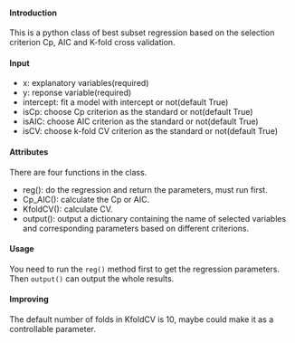 #### Introduction
This is a python class of best subset regression based on the selection criterion Cp, AIC and K-fold cross validation.

#### Input
- x: explanatory variables(required)
- y: reponse variable(required)
- intercept: fit a model with intercept or not(default True)
- isCp: choose Cp criterion as the standard or not(default True)
- isAIC: choose AIC criterion as the standard or not(default True)
- isCV: choose k-fold CV criterion as the standard or not(default True)

#### Attributes
There are four functions in the class.
- reg(): do the regression and return the parameters, must run first.
- Cp_AIC(): calculate the Cp or AIC.
- KfoldCV(): calculate CV.
- output(): output a dictionary containing the name of selected variables and corresponding parameters based on different criterions.

#### Usage
You need to run the ``reg()`` method first to get the regression parameters. Then ``output()`` can output the whole results.

#### Improving
The default number of folds in KfoldCV is 10, maybe could make it as a controllable parameter.
